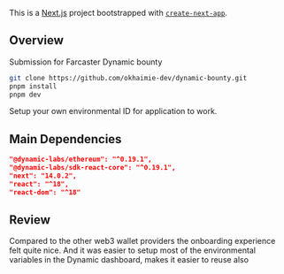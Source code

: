 This is a [Next.js](https://nextjs.org/) project bootstrapped with [`create-next-app`](https://github.com/vercel/next.js/tree/canary/packages/create-next-app).

## Overview

Submission for Farcaster Dynamic bounty

```bash
git clone https://github.com/okhaimie-dev/dynamic-bounty.git
pnpm install
pnpm dev
```

Setup your own environmental ID for application to work.
<!-- Find your environment id at https://app.dynamic.xyz/dashboard/developer -->

## Main Dependencies

```json
"@dynamic-labs/ethereum": "^0.19.1",
"@dynamic-labs/sdk-react-core": "^0.19.1",
"next": "14.0.2",
"react": "^18",
"react-dom": "^18"
```

## Review

Compared to the other web3 wallet providers the onboarding experience felt quite nice. And it was easier to setup most of the environmental variables in the Dynamic dashboard, makes it easier to reuse also
